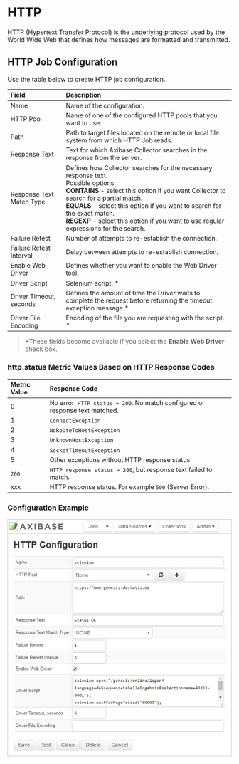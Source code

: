 # HTTP

HTTP (Hypertext Transfer Protocol) is the underlying protocol used by the World Wide Web that defines how messages are formatted and transmitted.

## HTTP Job Configuration

Use the table below to create HTTP job configuration.

| Field         | Description |
|:------------- |:-------------|
| Name     | Name of the configuration. |
| HTTP Pool |  Name of one of the configured HTTP pools that you want to use. |
| Path |   Path to target files located on the remote or local file system from which HTTP Job reads.  |
| Response Text |  Text for which Axibase Collector searches in the response from the server.   |
| Response Text Match Type |  Defines how Collector searches for the necessary response text. <br> Possible options: <br>  **CONTAINS** - select this option if you want Collector to search for a partial match. <br>  **EQUALS** - select this option if you want to search for the exact match. <br> **REGEXP** - select this option if you want to use regular expressions for the search. |
| Failure Retest |  Number of attempts to re-establish the connection.   |
| Failure Retest Interval |   Delay between attempts to re-establish connection.    |
| Enable Web Driver |  Defines whether you want to enable the Web Driver tool.  |
| Driver Script | Selenium script. *  |
| Driver Timeout, seconds |  Defines the amount of time the Driver waits to complete the request before returning the timeout exception message.*  |
| Driver File Encoding |  Encoding of the file you are requesting with the script. * |

> *These fields become available if you select the **Enable Web Driver** check box.

### http.status Metric Values Based on HTTP Response Codes

| Metric Value | Response Code |
|:------------- |:-------------|
| 0 | No error. `HTTP status = 200`. No match configured or response text matched. |
| 1 | `ConnectException` |
| 2 | `NoRouteToHostException` |
| 3 | `UnknownHostException` |
| 4 | `SocketTimeoutException` |
| 5 | Other exceptions without HTTP response status |
| `200` | `HTTP response status = 200`, but response text failed to match. |
| xxx | HTTP response status. For example `500` (Server Error). |

### Configuration Example

![HTTP Configuration](./images/httpconfiguration.png)
